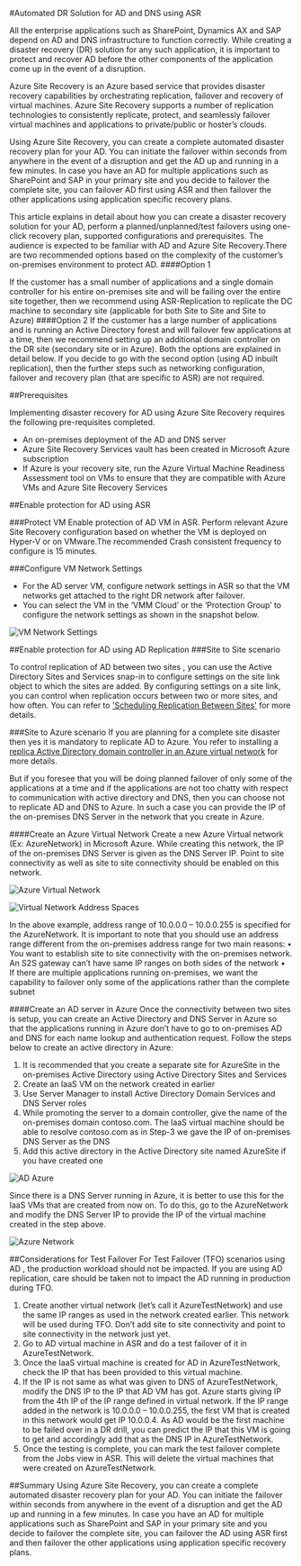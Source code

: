 <properties
	pageTitle="Site Recovery Workload Guidance - Active Directory" 
	description="Azure Site Recovery coordinates the replication, failover and recovery of virtual machines and physical servers located on on-premises to Azure or to a secondary on-premises site." 
	services="site-recovery" 
	documentationCenter="" 
	authors="prateek9us" 
	manager="abhiag" 
	editor=""/>

<tags 
	ms.service="site-recovery" 
	ms.devlang="na"
	ms.topic="article"
	ms.tgt_pltfrm="na"
	ms.workload="storage-backup-recovery" 
	ms.date="10/06/2015" 
	ms.author="pratshar"/>

#Automated DR Solution for AD and DNS using ASR


All the enterprise applications such as SharePoint, Dynamics AX and SAP depend on AD and DNS infrastructure to function correctly. While creating a disaster recovery (DR) solution for any such application, it is important to protect and recover AD before the other components of the application come up in the event of a disruption.

Azure Site Recovery  is an Azure based service that provides disaster recovery capabilities by orchestrating replication, failover and recovery of virtual machines. Azure Site Recovery supports a number of replication technologies to consistently replicate, protect, and seamlessly failover virtual machines and applications to private/public or hoster’s clouds. 

Using Azure Site Recovery, you can create a complete automated disaster recovery plan for your AD. You can initiate the failover within seconds from anywhere in the event of a disruption and get the AD up and running in a few minutes. In case you have an AD for multiple applications such as SharePoint and SAP in your primary site and you decide to failover the complete site, you can failover AD first using ASR and then failover the other applications using application specific recovery plans.

This article explains in detail about how you can create a disaster recovery solution for your AD, perform a planned/unplanned/test failovers using one-click recovery plan, supported configurations and prerequisites.  The audience is expected to be familiar with AD and Azure Site Recovery.There are two recommended options based on the complexity of the customer’s on-premises environment to protect AD.
####Option 1

If the customer has a small number of applications and a single domain controller for his entire on-premises site and will be failing over the entire site together, then we recommend using ASR-Replication to replicate the DC machine to secondary site (applicable for both Site to Site and Site to Azure)
####Option 2
If the customer has a large number of applications and is running an Active Directory forest and will failover few applications at a time, then we recommend setting up an additional domain controller on the DR site (secondary site or in Azure). 
Both the options are explained in detail below. If you decide to go with the second option (using AD inbuilt replication), then the further steps such as networking configuration, failover and recovery plan (that are specific to ASR) are not required.


##Prerequisites

Implementing disaster recovery for AD using Azure Site Recovery requires the following pre-requisites completed.

- An on-premises deployment of the AD and DNS server
- Azure Site Recovery Services vault has been created in Microsoft Azure subscription 
- If Azure is your recovery site, run the Azure Virtual Machine Readiness Assessment tool  on VMs to ensure that they are compatible with Azure VMs and Azure Site Recovery Services


##Enable protection for AD using ASR


###Protect VM
Enable protection of AD VM in ASR. Perform relevant Azure Site Recovery configuration based on whether the VM is deployed on Hyper-V or on VMware.The recommended Crash consistent frequency to configure is 15 minutes.

###Configure VM Network Settings
- For the AD server VM, configure network settings in ASR so that the VM networks get attached to the right DR network after failover. 
- You can select the VM in the ‘VMM Cloud’ or the ‘Protection Group’ to configure the network settings as shown in the snapshot below.

![VM Network Settings](./media/site-recovery-active-directory/VM-Network-Settings.png)

##Enable protection for AD using AD Replication
###Site to Site scenario

To control replication of AD between two sites , you can use the Active Directory Sites and Services snap-in to configure settings on the site link object to which the sites are added. By configuring settings on a site link, you can control when replication occurs between two or more sites, and how often. You can refer to ['Scheduling Replication Between Sites'](https://technet.microsoft.com/en-us/library/cc731862.aspx "") for more details.

###Site to Azure scenario
If you are planning for a complete site disaster then yes it is mandatory to replicate AD to Azure. You refer to installing a [replica Active Directory domain controller in an Azure virtual network](../virtual-network/virtual-networks-install-replica-active-directory-domain-controller.md) for more details. 

But if you foresee that you will be doing planned failover of only some of the applications at a time and if the applications are not too chatty with respect to communication with active directory and DNS, then you can choose not to replicate AD and DNS to Azure. In such a case you can provide the IP of the on-premises DNS Server in the network that you create in Azure.

####Create an Azure Virtual Network
Create a new Azure Virtual network (Ex: AzureNetwork) in Microsoft Azure. While creating this network, the IP of the on-premises DNS Server is given as the DNS Server IP. Point to site connectivity as well as site to site connectivity  should be enabled on this network.


![Azure Virtual Network](./media/site-recovery-active-directory/Azure-Virtual-Network.png)

![Virtual Network Address Spaces](./media/site-recovery-active-directory/Virtual-Network-Address-Spaces.png)
 
In the above example, address range of 10.0.0.0 – 10.0.0.255 is specified for the AzureNetwork. It is important to note that you should use an address range different from the on-premises address range for two main reasons:
•	You want to establish site to site connectivity with the on-premises network. An S2S gateway can’t have same IP ranges on both sides of the network
•	If there are multiple applications running on-premises, we want the capability to failover only some of the applications rather than the complete subnet


####Create an AD server in Azure
Once the connectivity between two sites is setup, you can create an Active Directory and DNS Server in Azure so that the applications running in Azure don’t have to go to on-premises AD and DNS for each name lookup and authentication request. Follow the steps below to create an active directory in Azure:
1.	It is recommended that you create a separate site for AzureSite in the on-premises Active Directory using Active Directory Sites and Services
2.	Create an IaaS VM on the network created in earlier
3.	Use Server Manager to install Active Directory Domain Services and DNS Server roles
4.	While promoting the server to a domain controller, give the name of the on-premises domain contoso.com. The IaaS virtual machine should be able to resolve contoso.com as in Step-3 we gave the IP of on-premises DNS Server as the DNS
5.	Add this active directory in the Active Directory site named AzureSite if you have created one

![AD Azure](./media/site-recovery-active-directory/AD-server-Azure.png)
 

Since there is a DNS Server running in Azure, it is better to use this for the IaaS VMs that are created from now on. To do this, go to the AzureNetwork and modify the DNS Server IP to provide the IP of the virtual machine created in the step above.
  
![Azure Network](./media/site-recovery-active-directory/azure-network.png)

##Considerations for Test Failover
For Test Failover (TFO) scenarios using AD , the production workload should not be impacted. If you are using AD replication, care should be taken not to impact the AD running in production during TFO. 

1. Create another virtual network (let’s call it AzureTestNetwork) and use the same IP ranges as used in the network created earlier. This network will be used during TFO. Don’t add site to site connectivity and point to site connectivity in the network just yet.
2. Go to AD virtual machine in ASR and do a test failover of it in AzureTestNetwork.
3. Once the IaaS virtual machine is created for AD in AzureTestNetwork, check the IP that has been provided to this virtual machine.
4. If the IP is not same as what was given to DNS of AzureTestNetwork, modify the DNS IP to the IP that AD VM has got. Azure starts giving IP from the 4th IP of the IP range defined in virtual network. If the IP range added in the network is 10.0.0.0 – 10.0.0.255, the first VM that is created in this network would get IP 10.0.0.4. As AD would be the first machine to be failed over in a DR drill, you can predict the IP that this VM is going to get and accordingly add that as the DNS IP in AzureTestNetwork.
5. Once the testing is complete, you can mark the test failover complete from the Jobs view in ASR. This will delete the virtual machines that were created on AzureTestNetwork.

##Summary
Using Azure Site Recovery, you can create a complete automated disaster recovery plan for your AD. You can initiate the failover within seconds from anywhere in the event of a disruption and get the AD up and running in a few minutes. In case you have an AD for multiple applications such as SharePoint and SAP in your primary site and you decide to failover the complete site, you can failover the AD using ASR first and then failover the other applications using application specific recovery plans.


